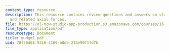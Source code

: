 ```yaml
---
content_type: resource
description: This resource contains review questions and answers on stress and deformations,
  and related axial forces.
file: https://ol-ocw-studio-app-production.s3.amazonaws.com/courses/16-01-unified-engineering-i-ii-iii-iv-fall-2005-spring-2006/70f36d6893184169b0db214e99f1fd7b_mudgm1.pdf
file_type: application/pdf
resourcetype: Document
title: mudgm1.pdf
uid: 70f36d68-9318-4169-b0db-214e99f1fd7b
---
```

